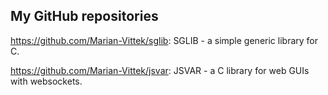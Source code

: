 <h2>My GitHub repositories</h2>

<a href="https://github.com/Marian-Vittek/sglib">https://github.com/Marian-Vittek/sglib</a>: SGLIB - a simple generic library for C.

<a href="https://github.com/Marian-Vittek/jsvar">https://github.com/Marian-Vittek/jsvar</a>: JSVAR - a C library for web GUIs with websockets.



